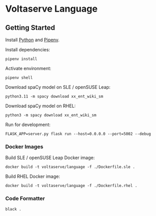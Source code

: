 # Voltaserve Language

## Getting Started

Install [Python](https://www.python.org) and [Pipenv](https://pipenv.pypa.io).

Install dependencies:

```shell
pipenv install
```

Activate environment:

```shell
pipenv shell
```

Download spaCy model on SLE / openSUSE Leap:

```shell
python3.11 -m spacy download xx_ent_wiki_sm
```

Download spaCy model on RHEL:

```shell
python3 -m spacy download xx_ent_wiki_sm
```

Run for development:

```shell
FLASK_APP=server.py flask run --host=0.0.0.0 --port=5002 --debug
```

### Docker Images

Build SLE / openSUSE Leap Docker image:

```shell
docker build -t voltaserve/language -f ./Dockerfile.sle .
```

Build RHEL Docker image:

```shell
docker build -t voltaserve/language -f ./Dockerfile.rhel .
```

### Code Formatter

```shell
black .
```
